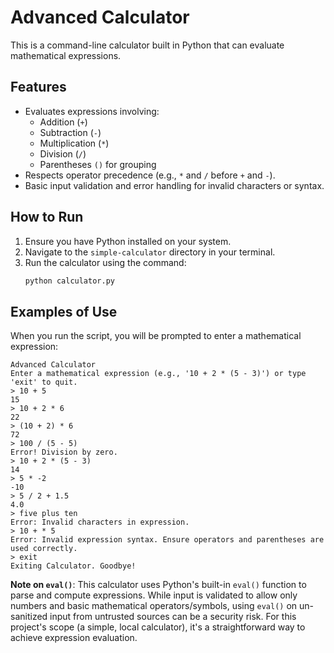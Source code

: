 # Advanced Calculator

This is a command-line calculator built in Python that can evaluate mathematical expressions.

## Features

- Evaluates expressions involving: 
    - Addition (`+`)
    - Subtraction (`-`)
    - Multiplication (`*`)
    - Division (`/`)
    - Parentheses `()` for grouping
- Respects operator precedence (e.g., `*` and `/` before `+` and `-`).
- Basic input validation and error handling for invalid characters or syntax.

## How to Run

1.  Ensure you have Python installed on your system.
2.  Navigate to the `simple-calculator` directory in your terminal.
3.  Run the calculator using the command:
    ```bash
    python calculator.py
    ```

## Examples of Use

When you run the script, you will be prompted to enter a mathematical expression:

```
Advanced Calculator
Enter a mathematical expression (e.g., '10 + 2 * (5 - 3)') or type 'exit' to quit.
> 10 + 5
15
> 10 + 2 * 6
22
> (10 + 2) * 6
72
> 100 / (5 - 5)
Error! Division by zero.
> 10 + 2 * (5 - 3)
14
> 5 * -2
-10
> 5 / 2 + 1.5
4.0
> five plus ten
Error: Invalid characters in expression.
> 10 + * 5
Error: Invalid expression syntax. Ensure operators and parentheses are used correctly.
> exit
Exiting Calculator. Goodbye!
```

**Note on `eval()`**: This calculator uses Python's built-in `eval()` function to parse and compute expressions. While input is validated to allow only numbers and basic mathematical operators/symbols, using `eval()` on un-sanitized input from untrusted sources can be a security risk. For this project's scope (a simple, local calculator), it's a straightforward way to achieve expression evaluation. 